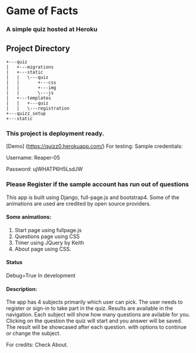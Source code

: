 # Game of Facts
 
### A simple quiz hosted at Heroku 

## Project Directory
```
+---quiz
|   +---migrations
|   +---static
|   |   \---quiz
|   |       +---css
|   |       +---img
|   |       \---js
|   +---templates
|   |   +---quiz
|   |   \---registration
+---quizz_setup
+---static

```

### This project is deployment ready.
[Demo]  (https://quizz0.herokuapp.com/)
For testing: Sample credentials: 

Username: Reaper-05

Password: ujWHATP6H5LsdJW

### Please Register if the sample account has run out of questions

This app is built using Django, full-page.js and bootstrap4.
Some of the animations are used are credited by open source providers.

#### Some animations:
 1. Start page using fullpage.js
 2. Questions page using CSS
 3. Timer using JQuery by Keith
 4. About page using CSS.
 
#### Status
Debug=True 
In development 

#### Description: 
The app has 4 subjects primarily which user can pick. 
The user needs to register or sign-in to take part in the quiz.
Results are available in the navigation. 
Each subject will show how many questions are avilable for you.
Clicking on the question the quiz will start and you answer will be saved.
The result will be showcased after each question.
with options to continue or change the subject.

For credits: Check About.

